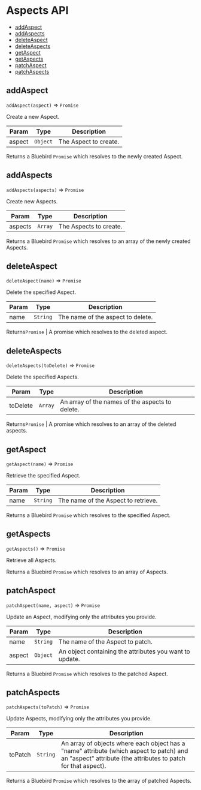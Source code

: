 # Aspects API

- [addAspect](#addaspect)
- [addAspects](#addaspects)
- [deleteAspect](#deleteaspect)
- [deleteAspects](#deleteaspects)
- [getAspect](#getaspect)
- [getAspects](#getaspects)
- [patchAspect](#patchaspect)
- [patchAspects](#patchaspects)


## addAspect
`addAspect(aspect)` => `Promise`

Create a new Aspect.

| Param | Type | Description |
| --- | --- | --- |
| aspect | `Object` | The Aspect to create. |

Returns a Bluebird `Promise` which resolves to the newly created Aspect.


## addAspects
`addAspects(aspects)` => `Promise`

Create new Aspects.

| Param | Type | Description |
| --- | --- | --- |
| aspects | `Array` | The Aspects to create. |

Returns a Bluebird `Promise` which resolves to an array of the newly created
Aspects.


## deleteAspect
`deleteAspect(name)` => `Promise`

Delete the specified Aspect.

| Param | Type | Description |
| --- | --- | --- |
| name | `String` | The name of the aspect to delete. |

Returns`Promise` | A promise which resolves to the deleted aspect.


## deleteAspects
`deleteAspects(toDelete)` => `Promise`

Delete the specified Aspects.

| Param | Type | Description |
| --- | --- | --- |
| toDelete | `Array` | An array of the names of the aspects to delete. |

Returns`Promise` | A promise which resolves to an array of the deleted aspects.


## getAspect
`getAspect(name)` => `Promise`

Retrieve the specified Aspect.

| Param | Type | Description |
| --- | --- | --- |
| name | `String` | The name of the Aspect to retrieve. |

Returns a Bluebird `Promise` which resolves to the specified Aspect.


## getAspects
`getAspects()` => `Promise`

Retrieve all Aspects.

Returns a Bluebird `Promise` which resolves to an array of Aspects.


## patchAspect
`patchAspect(name, aspect)` => `Promise`

Update an Aspect, modifying only the attributes you provide.

| Param | Type | Description |
| --- | --- | --- |
| name | `String` | The name of the Aspect to patch. |
| aspect | `Object` | An object containing the attributes you want to update. |

Returns a Bluebird `Promise` which resolves to the patched Aspect.


## patchAspects
`patchAspects(toPatch)` => `Promise`

Update Aspects, modifying only the attributes you provide.

| Param | Type | Description |
| --- | --- | --- |
| toPatch | `String` | An array of objects where each object has a "name" attribute (which aspect to patch) and an "aspect" attribute (the attributes to patch for that aspect). |

Returns a Bluebird `Promise` which resolves to the array of patched Aspects.

